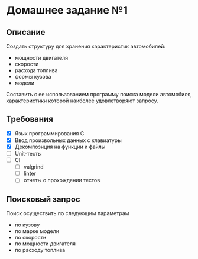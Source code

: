 # Домашнее задание №1

## Описание

Создать структуру для хранения характеристик автомобилей:
* мощности двигателя
* скорости
* расхода топлива 
* формы кузова
* модели

Составить с ее использованием программу поиска модели автомобиля, характеристики которой наиболее удовлетворяют запросу.

## Требования

- [X] Язык программирования C
- [X] Ввод произвольных данных с клавиатуры
- [X] Декомпозиция на функции и файлы
- [ ] Unit-тесты
- [ ] CI
    - [ ] valgrind
    - [ ] linter
    - [ ] отчеты о прохождении тестов

## Поисковый запрос

Поиск осуществить по следующим параметрам
* по кузову
* по марке модели
* по скорости
* по мощности двигателя
* по расходу топлива